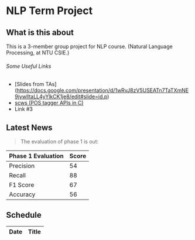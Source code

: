 NLP Term Project
================

What is this about
------------------

This is a 3-member group project for NLP course.
(Natural Language Processing, at NTU CSIE.)

###### Some Useful Links
+ [Slides from TAs] (https://docs.google.com/presentation/d/1wRvJ8zV5USEATn7TaTXmNE9jywlltaLL4yYlkCK1je8/edit#slide=id.p)
+ [scws (POS tagger APIs in C)](http://www.xunsearch.com/scws/index.php)
+ Link #3

Latest News
-----------

> The evaluation of phase 1 is out:

|Phase 1 Evaluation|Score|
|:-----------------|:-----|
|Precision|54|
|Recall|88|
|F1 Score|67|
|Accuracy|56|

Schedule
--------
|Date|Title|
|:---|:----|

